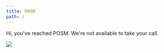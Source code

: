 ```yaml
---
title: POSM
path: /
---
```


Hi, you've reached POSM. We're not available to take your call.

![](https://i.imgur.com/66y04Jb.jpg)
